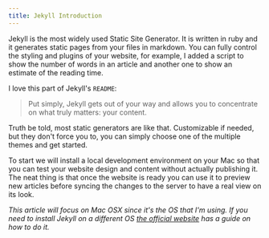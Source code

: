 ```yaml
---
title: Jekyll Introduction
---
```



Jekyll is the most widely used Static Site Generator. It is written in ruby and it generates static pages from your files in markdown. You can fully control the styling and plugins of your website, for example, I added a script to show the number of words in an article and another one to show an estimate of the reading time.

I love this part of Jekyll's `README`:

> Put simply, Jekyll gets out of your way and allows you to concentrate on what truly matters: your content.

Truth be told, most static generators are like that. Customizable if needed, but they don't force you to, you can simply choose one of the multiple themes and get started.

To start we will install a local development environment on your Mac so that you can test your website design and content without actually publishing it. The neat thing is that once the website is ready you can use it to preview new articles before syncing the changes to the server to have a real view on its look.

_This article will focus on Mac OSX since it's the OS that I'm using. If you need to install Jekyll on a different OS [the official website][1] has a guide on how to do it._

[1]: https://jekyllrb.com/docs/installation/#guides

